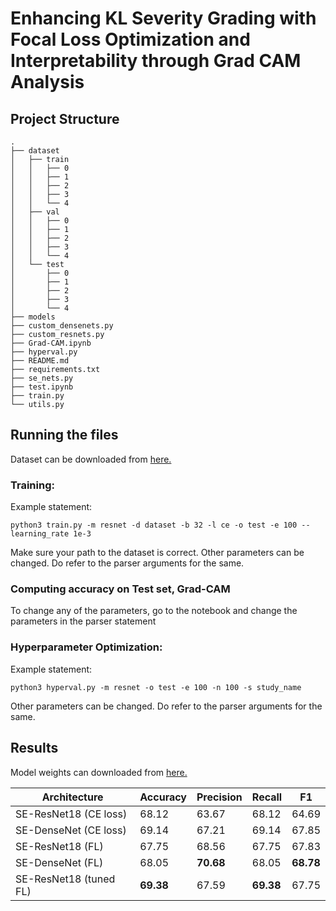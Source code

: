 # Enhancing KL Severity Grading with Focal Loss Optimization and Interpretability through Grad CAM Analysis

## Project Structure
```
.
├── dataset
│   ├── train
│   │   ├── 0
│   │   ├── 1
│   │   ├── 2
│   │   ├── 3
│   │   └── 4
│   ├── val
│   │   ├── 0
│   │   ├── 1
│   │   ├── 2
│   │   ├── 3
│   │   └── 4
│   └── test
│       ├── 0
│       ├── 1
│       ├── 2
│       ├── 3
│       └── 4
├── models
├── custom_densenets.py
├── custom_resnets.py
├── Grad-CAM.ipynb
├── hyperval.py
├── README.md
├── requirements.txt
├── se_nets.py
├── test.ipynb
├── train.py
└── utils.py
```

## Running the files

Dataset can be downloaded from [here.](https://www.kaggle.com/datasets/shashwatwork/knee-osteoarthritis-dataset-with-severity)

### Training:
Example statement:
```
python3 train.py -m resnet -d dataset -b 32 -l ce -o test -e 100 --learning_rate 1e-3
```
Make sure your path to the dataset is correct. Other parameters can be changed. Do refer to the parser arguments for the same.

### Computing accuracy on Test set, Grad-CAM

To change any of the parameters, go to the notebook and change the parameters in the parser statement

### Hyperparameter Optimization:
Example statement:
```
python3 hyperval.py -m resnet -o test -e 100 -n 100 -s study_name
```
Other parameters can be changed. Do refer to the parser arguments for the same.


## Results
Model weights can downloaded from [here.](https://drive.google.com/drive/folders/1rXnFfJEilQ2eI4Zvh4IyCsa76m0zM2ta?usp=sharing)

| **Architecture**        | **Accuracy** | **Precision** | **Recall** | **F1**   |
|-------------------------|--------------|---------------|------------|----------|
| SE-ResNet18 (CE loss)   | 68.12        | 63.67         | 68.12      | 64.69    |
| SE-DenseNet (CE loss)   | 69.14        | 67.21         | 69.14      | 67.85    |
| SE-ResNet18 (FL)        | 67.75        | 68.56         | 67.75      | 67.83    |
| SE-DenseNet (FL)        | 68.05        | **70.68**      | 68.05      | **68.78**|
| SE-ResNet18 (tuned FL)  | **69.38**    | 67.59         | **69.38**  | 67.75    |

